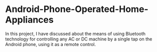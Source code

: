 # Android-Phone-Operated-Home-Appliances
In this project, I have discussed about the means of using Bluetooth technology for controlling any AC or DC machine by a single tap on the Android phone, using it as a remote control.
